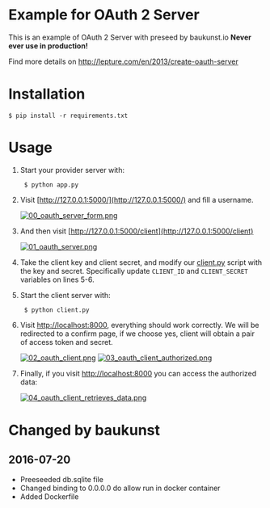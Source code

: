 # Example for OAuth 2 Server

This is an example of OAuth 2 Server with preseed by baukunst.io
__Never ever use in production!__

Find more details on <http://lepture.com/en/2013/create-oauth-server>

# Installation

    $ pip install -r requirements.txt

# Usage

1. Start your provider server with:

        $ python app.py

2. Visit [http://127.0.0.1:5000/](http://127.0.0.1:5000/) and fill a username.

    [![00_oauth_server_form.png](img/00_oauth_server_form.png)]()

3. And then visit [http://127.0.0.1:5000/client](http://127.0.0.1:5000/client)

    [![01_oauth_server.png](img/01_oauth_server.png)]()

4. Take the client key and client secret, and modify our [client.py](client.py)
script with the key and secret.
Specifically update `CLIENT_ID` and `CLIENT_SECRET` variables on lines 5-6.

5. Start the client server with:

        $ python client.py


6. Visit [http://localhost:8000](http://localhost:8000), everything should work
correctly. We will be redirected to a confirm page, if we choose yes, client
will obtain a pair of access token and secret.

    [![02_oauth_client.png](img/02_oauth_client.png)]()
    [![03_oauth_client_authorized.png](img/03_oauth_client_authorized.png)]()

7. Finally, if you visit [http://localhost:8000](http://localhost:8000)
you can access the authorized data:

    [![04_oauth_client_retrieves_data.png](img/04_oauth_client_retrieves_data.png)]()


# Changed by baukunst

## 2016-07-20

* Preeseeded db.sqlite file
* Changed binding to 0.0.0.0 do allow run in docker container
* Added Dockerfile